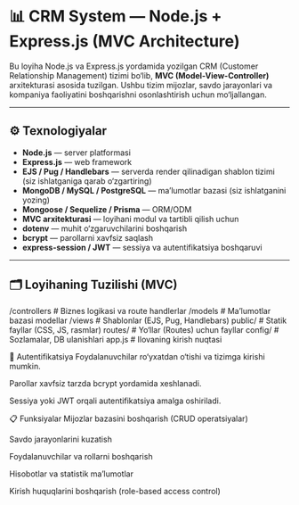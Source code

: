 # 📊 CRM System — Node.js + Express.js (MVC Architecture)

Bu loyiha Node.js va Express.js yordamida yozilgan CRM (Customer Relationship Management) tizimi bo‘lib, **MVC (Model-View-Controller)** arxitekturasi asosida tuzilgan. Ushbu tizim mijozlar, savdo jarayonlari va kompaniya faoliyatini boshqarishni osonlashtirish uchun mo‘ljallangan.

---

## ⚙️ Texnologiyalar

- **Node.js** — server platformasi
- **Express.js** — web framework
- **EJS / Pug / Handlebars** — serverda render qilinadigan shablon tizimi (siz ishlatganiga qarab o‘zgartiring)
- **MongoDB / MySQL / PostgreSQL** — ma’lumotlar bazasi (siz ishlatganini yozing)
- **Mongoose / Sequelize / Prisma** — ORM/ODM
- **MVC arxitekturasi** — loyihani modul va tartibli qilish uchun
- **dotenv** — muhit o‘zgaruvchilarini boshqarish
- **bcrypt** — parollarni xavfsiz saqlash
- **express-session / JWT** — sessiya va autentifikatsiya boshqaruvi

---

## 🗂️ Loyihaning Tuzilishi (MVC)
/controllers # Biznes logikasi va route handlerlar
/models # Ma’lumotlar bazasi modellar
/views # Shablonlar (EJS, Pug, Handlebars)
public/ # Statik fayllar (CSS, JS, rasmlar)
routes/ # Yo‘llar (Routes) uchun fayllar
config/ # Sozlamalar, DB ulanishlari
app.js # Ilovaning kirish nuqtasi

🔐 Autentifikatsiya
Foydalanuvchilar ro‘yxatdan o‘tishi va tizimga kirishi mumkin.

Parollar xavfsiz tarzda bcrypt yordamida xeshlanadi.

Sessiya yoki JWT orqali autentifikatsiya amalga oshiriladi.

📋 Funksiyalar
Mijozlar bazasini boshqarish (CRUD operatsiyalar)

Savdo jarayonlarini kuzatish

Foydalanuvchilar va rollarni boshqarish

Hisobotlar va statistik ma’lumotlar

Kirish huquqlarini boshqarish (role-based access control)
